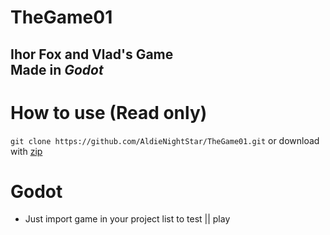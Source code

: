 # TheGame01
Ihor Fox and Vlad's Game
<br>Made in <i>Godot</i>
---
# How to use (Read only)
`git clone https://github.com/AldieNightStar/TheGame01.git`
or download with <a href="https://github.com/AldieNightStar/TheGame01/archive/master.zip">zip</a>

# Godot
* Just import game in your project list to test || play
